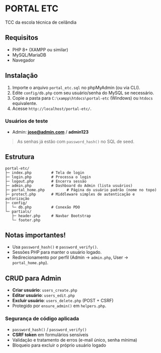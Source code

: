 # PORTAL ETC
TCC da escola técnica de ceilândia

## Requisitos
- PHP 8+ (XAMPP ou similar)
- MySQL/MariaDB
- Navegador

## Instalação
1. Importe o arquivo `portal_etc.sql` no phpMyAdmin (ou via CLI).
2. Edite `config/db.php` com seu usuário/senha do MySQL se necessário.
3. Copie a pasta para `C:\xampp\htdocs\portal-etc` (Windows) ou `htdocs` equivalente.
4. Acesse `http://localhost/portal-etc/`.

### Usuários de teste
- Admin: **jose@admin.com** / **admin123**
> As senhas já estão com `password_hash()` no SQL de seed.

## Estrutura
```
portal-etc/
├─ index.php         # Tela de login
├─ login.php         # Processa o login
├─ logout.php        # Encerra sessão
├─ admin.php         # Dashboard do Admin (lista usuários)
├─ portal_home.php          # Página do usuário padrão (nome no topo)
├─ protect.php       # Middleware simples de autenticação e autorização
├─ config/
│  └─ db.php         # Conexão PDO
└─ partials/
   ├─ header.php     # Navbar Bootstrap
   └─ footer.php
```

## Notas importantes!
- Usa `password_hash()` e `password_verify()`.
- Sessões PHP para manter o usuário logado.
- Redirecionamento por perfil (Admin → `admin.php`, User → `portal_home.php`).

## CRUD para Admin
- **Criar usuário**: `users_create.php`
- **Editar usuário**: `users_edit.php`
- **Excluir usuário**: `users_delete.php` (POST + CSRF)
- Protegido por `ensure_admin()` em `helpers.php`.

### Segurança de código aplicada
- `password_hash()` / `password_verify()`
- **CSRF token** em formulários sensíveis
- Validação e tratamento de erros (e-mail único, senha mínima)
- Bloqueio para excluir o próprio usuário logado